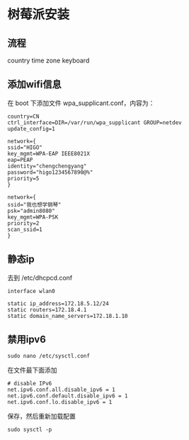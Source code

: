 # 树莓派安装

## 

## 流程

country
time zone
keyboard

## 添加wifi信息

在 boot 下添加文件 wpa_supplicant.conf，内容为：
```
country=CN
ctrl_interface=DIR=/var/run/wpa_supplicant GROUP=netdev
update_config=1
 
network={
ssid="HIGO"
key_mgmt=WPA-EAP IEEE8021X
eap=PEAP
identity="chengchengyang"
password="higo1234567890@%"
priority=5
}

network={
ssid="我也想学钢琴"
psk="admin8080"
key_mgmt=WPA-PSK
priority=2
scan_ssid=1
}
```

## 静态ip

去到 /etc/dhcpcd.conf

```
interface wlan0

static ip_address=172.18.5.12/24
static routers=172.18.4.1
static domain_name_servers=172.18.1.10
```

## 禁用ipv6

```
sudo nano /etc/sysctl.conf
```

在文件最下面添加

```
# disable IPv6
net.ipv6.conf.all.disable_ipv6 = 1
net.ipv6.conf.default.disable_ipv6 = 1
net.ipv6.conf.lo.disable_ipv6 = 1
```

保存，然后重新加载配置

```
sudo sysctl -p
```

